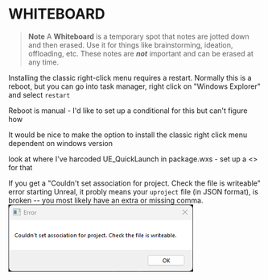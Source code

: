 
WHITEBOARD
=========
> **Note**
>  A **Whiteboard** is a temporary spot that notes are jotted down and then
> erased.  Use it for things like brainstorming, ideation, offloading, etc.
> These notes are ***not*** important and can be erased at any time.

Installing the classic right-click menu requires a restart.  Normally this is a reboot, but
you can go into task manager, right click on "Windows Explorer" and select `restart`

Reboot is manual - I'd like to set up a conditional for this but can't figure how

It would be nice to make the option to install the classic right click menu dependent on windows version

look at  where I've harcoded UE_QuickLaunch in package.wxs -  set up a  <<Directory>> for that

If you get a "Couldn't set association for project. Check the file is writeable" error starting Unreal, it probly means your `uproject` file (in JSON format), is broken -- you most likely have an extra or missing comma.
![](../Pasted%20image%2020230911170051.png)





